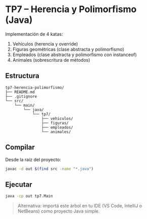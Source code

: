 # TP7 – Herencia y Polimorfismo (Java)

Implementación de 4 katas:
1) Vehículos (herencia y override)
2) Figuras geométricas (clase abstracta y polimorfismo)
3) Empleados (clase abstracta y polimorfismo con instanceof)
4) Animales (sobrescritura de métodos)

## Estructura
```
tp7-herencia-polimorfismo/
├── README.md
├── .gitignore
└── src/
    └── main/
        └── java/
            └── tp7/
                ├── vehiculos/
                ├── figuras/
                ├── empleados/
                └── animales/
```

## Compilar
Desde la raíz del proyecto:
```bash
javac -d out $(find src -name "*.java")
```

## Ejecutar
```bash
java -cp out tp7.Main
```

> Alternativa: importá este árbol en tu IDE (VS Code, IntelliJ o NetBeans) como proyecto Java simple.
